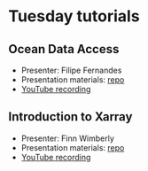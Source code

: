 # Tuesday tutorials

## Ocean Data Access        
- Presenter: Filipe Fernandes
- Presentation materials: [repo](https://github.com/oceanhackweek/ohw-tutorials/tree/OHW25/01-Tue/00-data-access-in-python)
- [YouTube recording](https://www.youtube.com/watch?v=te1vUY1C2-E)                                                                                                  

## Introduction to Xarray
- Presenter: Finn Wimberly        
- Presentation materials: [repo](https://github.com/oceanhackweek/ohw-tutorials/tree/OHW25/01-Tue/xarray_tutorials)   
- [YouTube recording](https://www.youtube.com/watch?v=HAxKfDrl1ZE)  
